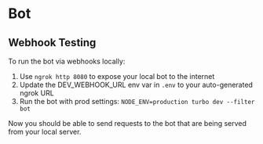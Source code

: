 # Bot

## Webhook Testing

To run the bot via webhooks locally:

1. Use `ngrok http 8080` to expose your local bot to the internet
1. Update the DEV_WEBHOOK_URL env var in `.env` to your auto-generated ngrok URL
1. Run the bot with prod settings: `NODE_ENV=production turbo dev --filter bot`

Now you should be able to send requests to the bot that are being served from
your local server.
